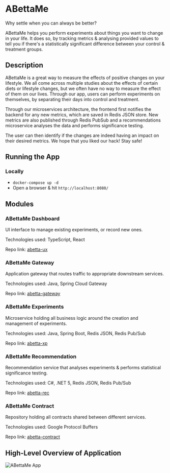 # ABettaMe


Why settle when you can always be better?

ABettaMe helps you perform experiments about things you want to change in your life. It does so, by tracking metrics & analysing provided values to tell you if there's a statistically significant difference between your control & treatment groups.

## Description


ABettaMe is a great way to measure the effects of positive changes on your lifestyle. We all come across multiple studies about the effects of certain diets or lifestyle changes, but we often have no way to measure the effect of them on our lives. Through our app, users can perform experiments on themselves, by separating their days into control and treatment.

Through our microservices architecture, the frontend first notifies the backend for any new metrics, which are saved in Redis JSON store. New metrics are also published through Redis PubSub and a recommendations microservice analyses the data and performs significance testing.

The user can then identify if the changes are indeed having an impact on their desired metrics.
We hope that you liked our hack! Stay safe!

## Running the App

### Locally

- `docker-compose up -d`
- Open a browser & hit `http://localhost:8080/`


## Modules

### ABettaMe Dashboard

UI interface to manage existing experiments, or record new ones.

Technologies used: TypeScript, React

Repo link: [abetta-ux](https://github.com/redis-developer/abetta-ux)

### ABettaMe Gateway

Application gateway that routes traffic to appropriate downstream services.

Technologies used: Java, Spring Cloud Gateway

Repo link: [abetta-gateway](https://github.com/redis-developer/abetta-gateway)

### ABettaMe Experiments

Microservice holding all business logic around the creation and management of experiments.

Technologies used: Java, Spring Boot, Redis JSON, Redis Pub/Sub

Repo link: [abetta-xp](https://github.com/redis-developer/abetta-xp)

### ABettaMe Recommendation

Recommendation service that analyses experiments & performs statistical significance testing.

Technologies used: C#, .NET 5, Redis JSON, Redis Pub/Sub

Repo link: [abetta-rec](https://github.com/redis-developer/abetta-rec)

### ABettaMe Contract

Repository holding all contracts shared between different services.

Technologies used: Google Protocol Buffers

Repo link: [abetta-contract](https://github.com/redis-developer/abetta-contract)

## High-Level Overview of Application

![ABettaMe App](abettame.png)
